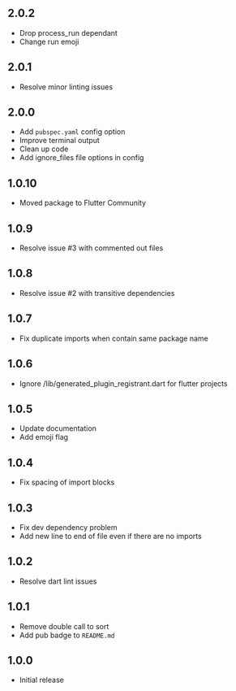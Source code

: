 ## 2.0.2

- Drop process_run dependant
- Change run emoji

## 2.0.1

- Resolve minor linting issues

## 2.0.0

- Add `pubspec.yaml` config option
- Improve terminal output
- Clean up code
- Add ignore_files file options in config

## 1.0.10

- Moved package to Flutter Community

## 1.0.9

- Resolve issue #3 with commented out files

## 1.0.8

- Resolve issue #2 with transitive dependencies

## 1.0.7

- Fix duplicate imports when contain same package name

## 1.0.6

- Ignore /lib/generated_plugin_registrant.dart for flutter projects

## 1.0.5

- Update documentation
- Add emoji flag

## 1.0.4

- Fix spacing of import blocks

## 1.0.3

- Fix dev dependency problem
- Add new line to end of file even if there are no imports

## 1.0.2

- Resolve dart lint issues

## 1.0.1

- Remove double call to sort
- Add pub badge to `README.md`

## 1.0.0

- Initial release
